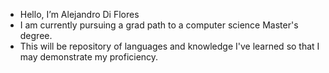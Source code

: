 - Hello, I’m Alejandro Di Flores
- I am currently pursuing a grad path to a computer science Master's degree. 
- This will be repository of languages and knowledge I've learned so that I may demonstrate my proficiency. 

